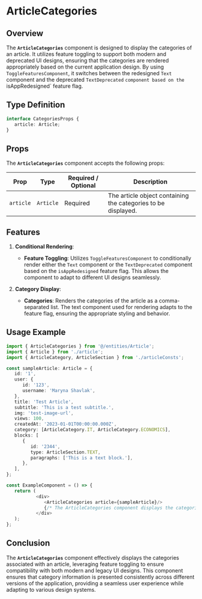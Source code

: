 # ArticleCategories

## Overview
The **`ArticleCategories`** component is designed to display the categories of an article. It utilizes feature toggling to support both modern and deprecated UI designs, ensuring that the categories are rendered appropriately based on the current application design. By using `ToggleFeaturesComponent`,  it switches between the redesigned `Text` component and the deprecated `TextDeprecated` `component based on the `isAppRedesigned` feature flag.

## Type Definition 
```typescript
interface CategoriesProps {
   article: Article;
}
```

## Props
The **`ArticleCategories`** component accepts the following props:

| Prop       | Type      | Required / Optional | Description                                                                   |
|------------|-----------|----------------------|-------------------------------------------------------------------------------|
| `article` | `Article` | Required            | The article object containing the categories to be displayed.|


## Features
1. **Conditional Rendering**:
   - **Feature Toggling**: Utilizes `ToggleFeaturesComponent` to conditionally render either the `Text` component or the `TextDeprecated` component based on the `isAppRedesigned` feature flag.  This allows the component to adapt to different UI designs seamlessly.

2. **Category Display**:
   - **Categories**: Renders the categories of the article as a comma-separated list. The text component used for rendering adapts to the feature flag, ensuring the appropriate styling and behavior.

## Usage Example

```typescript jsx
import { ArticleCategories } from '@/entities/Article';
import { Article } from './article';
import { ArticleCategory, ArticleSection } from './articleConsts';

const sampleArticle: Article = {
   id: '1',
   user: {
      id: '123',
      username: 'Maryna Shavlak',
   },
   title: 'Test Article',
   subtitle: 'This is a test subtitle.',
   img: 'test-image-url',
   views: 100,
   createdAt: '2023-01-01T00:00:00.000Z',
   category: [ArticleCategory.IT, ArticleCategory.ECONOMICS],
   blocks: [
      {
         id: '2344',
         type: ArticleSection.TEXT,
         paragraphs: ['This is a text block.'],
      },
   ],
};

const ExampleComponent = () => {
   return (
           <div>
              <ArticleCategories article={sampleArticle}/>
              {/* The ArticleCategories component displays the categories of the article with adaptive UI rendering */}
           </div>
   );
};
```

## Conclusion
The **`ArticleCategories`** component effectively displays the categories associated with an article, leveraging feature toggling to ensure compatibility with both modern and legacy UI designs. This component ensures that category information is presented consistently across different versions of the application, providing a seamless user experience while adapting to various design systems.
